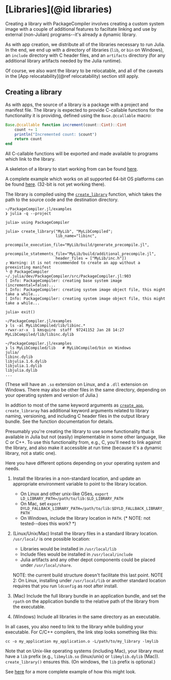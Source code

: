 # [Libraries](@id libraries)

Creating a library with PackageCompiler involves creating a custom system image with a couple of
additional features to faciltate linking and use by external (non-Julian) programs--it's already
a dynamic library.

As with app creation, we distribute all of the libraries necessary to run Julia.  In the end, we
end up with a directory of libraries (`lib`, or `bin` on Windows), an `include` directory
with C header files, and an `artifacts` directory (for any additional library artifacts needed
by the Julia runtime).

Of course, we also want the library to be relocatable, and all of the caveats
in the [App relocatability](@ref relocatability) section still apply.

## Creating a library

As with apps, the source of a library is a package with a project and manifest file.
The library is expected to provide C-callable functions for the functionality it
is providing, defined using the `Base.@ccallable` macro:

```julia
Base.@ccallable function increment(count::Cint)::Cint
    count += 1
    println("Incremented count: $count")
    return count
end
```

All C-callable functions will be exported and made available to programs which link to the 
library.

A skeleton of a library to start working from can be found 
[here](https://github.com/JuliaLang/PackageCompiler.jl/tree/master/examples/MyLib).

A complete example which works on all supported 64-bit OS platforms can be found [here](https://github.com/simonbyrne/libcg).
(32-bit is not yet working there).

The library is compiled using the [`create_library`](@ref) function, which takes the path to the
source code and the destination directory.  

```
~/PackageCompiler.jl/examples
❯ julia -q --project

julia> using PackageCompiler

julia> create_library("MyLib", "MyLibCompiled";
                      lib_name="libinc",
                      precompile_execution_file="MyLib/build/generate_precompile.jl",
                      precompile_statements_file="MyLib/build/additional_precompile.jl",
                      header_files = ["MyLib/inc.h"])
┌ Warning: it is not recommended to create an app without a preexisting manifest
└ @ PackageCompiler ~/.julia/dev/PackageCompiler/src/PackageCompiler.jl:903
[ Info: PackageCompiler: creating base system image (incremental=false)...
[ Info: PackageCompiler: creating system image object file, this might take a while...
[ Info: PackageCompiler: creating system image object file, this might take a while...

julia> exit()

~/PackageCompiler.jl/examples
❯ ls -al MyLibCompiled/lib/libinc.*
-rwxr-xr-x  1 kmsquire  staff  97241152 Jan 28 14:27 MyLibCompiled/lib/libinc.dylib

~/PackageCompiler.jl/examples
❯ ls MyLibCompiled/lib   # MyLibCompiled/bin on Windows
julia/
libinc.dylib
libjulia.1.6.dylib
libjulia.1.dylib
libjulia.dylib
...
```

(These will have an `.so` extension on Linux, and a `.dll` extension on Windows.  There may also
be other files in the same directory, depending on your operating system and version of Julia.)

In addtion to most of the same keyword arguments as 
[`create_app`](@ref), `create_libraray` has additional keyword arguments related to library
naming, versioning, and including C header files in the output library bundle.  See the function
documentation for details.

Presumably you're creating the library to use some functionality that is available in Julia
but not (easily) implementable in some other language, like C or C++.  To use this functionality
from, e.g., C, you'll need to link against the library, and also make it accessible at run time
(because it's a dynamic library, not a static one).

Here you have different options depending on your operating system and needs.

1. Install the libraries in a non-standard location, and update an appropriate environment
   variable to point to the library location.
   * On Linux and other unix-like OSes, `export LD_LIBRARY_PATH=/path/to/lib:$LD_LIBRARY_PATH`
   * On Mac, set `export DYLD_FALLBACK_LIBRARY_PATH=/path/to/lib:$DYLD_FALLBACK_LIBRARY_PATH`
   * On Windows, include the library location in `PATH`. (* NOTE: not tested--does this work? *)

2. (Linux/Unix/Mac) Install the library files in a standard library location. `/usr/local/`
   is one possible location:
   * Libraries would be installed in `/usr/local/lib`
   * Include files would be installed in `/usr/local/include`
   * Julia artifacts and any other depot components could be placed under `/usr/local/share`.
    
   NOTE: the current build structure doesn't facilitate this last point.
   NOTE 2: On Linux, installing under `/usr/local/lib` or another standard location requires 
           that you run `ldconfig` as root after install.

3. (Mac) Include the full library bundle in an application bundle, and set the `rpath`
   on the application bundle to the relative path of the library from the executable.

4. (Windows) Include all libraries in the same directory as an executable.

In all cases, you also need to link to the library while building your executable.  For C/C++
compilers, the link step looks something like this:

```
cc -o my_application my_application.o -L/path/to/my_library -lmylib
```

Note that on Unix-like operating systems (including Mac), your library must have a `lib` prefix
(e.g., `libmylib.so` (linux/unix) or `libmylib.dylib` (Mac)).  `create_library()` ensures this.
(On windows, the `lib` prefix is optional.)

See [here](https://github.com/simonbyrne/libcg) for a more complete example of how this might look.
